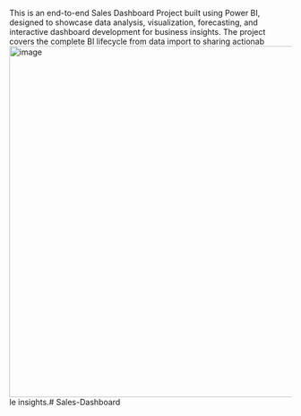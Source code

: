 This is an end-to-end Sales Dashboard Project built using Power BI, designed to showcase data analysis, visualization, forecasting, and interactive dashboard development for business insights. The project covers the complete BI lifecycle from data import to sharing actionab
<img width="1117" height="628" alt="image" src="https://github.com/user-attachments/assets/f8c5f508-327c-4cd1-9209-a746387cdd9a" />
le insights.# Sales-Dashboard
